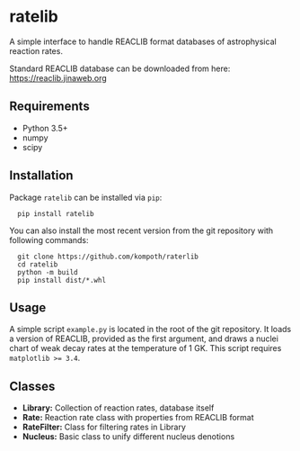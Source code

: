 ratelib
=======

A simple interface to handle REACLIB format databases of astrophysical
reaction rates.

Standard REACLIB database can be downloaded from here: 
https://reaclib.jinaweb.org

Requirements
------------
- Python 3.5+
- numpy
- scipy

Installation
------------
Package `ratelib` can be installed via `pip`:
```
  pip install ratelib
```
You can also install the most recent version from the git repository with 
following commands:
```
  git clone https://github.com/kompoth/raterlib
  cd ratelib
  python -m build
  pip install dist/*.whl
```

Usage
-----
A simple script `example.py` is located in the root of the git repository.
It loads a version of REACLIB, provided as the first argument, and draws
a nuclei chart of weak decay rates at the temperature of 1 GK.
This script requires `matplotlib >= 3.4`.

Classes
-------
- **Library:** Collection of reaction rates, database itself
- **Rate:** Reaction rate class with properties from REACLIB format
- **RateFilter:** Class for filtering rates in Library
- **Nucleus:** Basic class to unify different nucleus denotions
